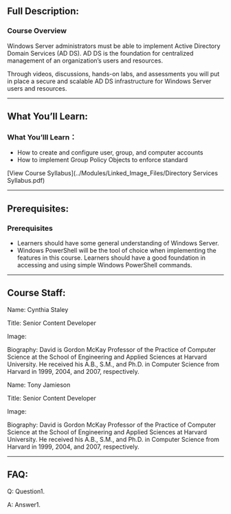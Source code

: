 <h2>Full Description:</h2>
<h3>Course Overview</h3>
<p>Windows Server administrators must be able to implement Active Directory Domain Services (AD DS). AD DS is the foundation for centralized management of an organization’s users and resources.</p>
<p>Through videos, discussions, hands-on labs, and assessments you will put in place a secure and scalable AD DS infrastructure for Windows Server users and resources.</p>
<hr />
<h2>What You’ll Learn:</h2>
<h3>What You’lll Learn：</h3>
<ul>
<li>How to create and configure user, group, and computer accounts</li>
<li>How to implement Group Policy Objects to enforce standard</li>
</ul>
<p>[View Course Syllabus](../Modules/Linked_Image_Files/Directory Services Syllabus.pdf)</p>
<hr />
<h2>Prerequisites:</h2>
<h3>Prerequisites</h3>
<ul>
<li>Learners should have some general understanding of Windows Server.</li>
<li>Windows PowerShell will be the tool of choice when implementing the features in this course. Learners should have a good foundation in accessing and using simple Windows PowerShell commands.</li>
</ul>
<hr />
<h2>Course Staff:</h2>
<p>Name: Cynthia Staley</p>
<p>Title: Senior Content Developer</p>
<p>Image: <img src="../Modules/Linked_Image_Files/CynthiaStaley.jpg" alt="" /></p>
<p>Biography:
David is Gordon McKay Professor of the Practice of Computer Science at the School of Engineering and Applied Sciences at Harvard University. He received his A.B., S.M., and Ph.D. in Computer Science from Harvard in 1999, 2004, and 2007, respectively.</p>
<p>Name: Tony Jamieson</p>
<p>Title: Senior Content Developer</p>
<p>Image: <img src="../Modules/Linked_Image_Files/TonyJamieson.jpg" alt="" /></p>
<p>Biography:
David is Gordon McKay Professor of the Practice of Computer Science at the School of Engineering and Applied Sciences at Harvard University. He received his A.B., S.M., and Ph.D. in Computer Science from Harvard in 1999, 2004, and 2007, respectively.</p>
<hr />
<h2>FAQ:</h2>
<p>Q: Question1.</p>
<p>A: Answer1.</p>

